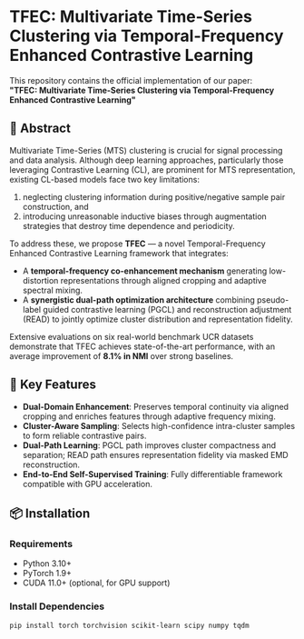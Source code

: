 # TFEC: Multivariate Time-Series Clustering via Temporal-Frequency Enhanced Contrastive Learning

This repository contains the official implementation of our paper:  
**"TFEC: Multivariate Time-Series Clustering via Temporal-Frequency Enhanced Contrastive Learning"**

## 📖 Abstract

Multivariate Time-Series (MTS) clustering is crucial for signal processing and data analysis. Although deep learning approaches, particularly those leveraging Contrastive Learning (CL), are prominent for MTS representation, existing CL-based models face two key limitations:  
1. neglecting clustering information during positive/negative sample pair construction, and  
2. introducing unreasonable inductive biases through augmentation strategies that destroy time dependence and periodicity.

To address these, we propose **TFEC** — a novel Temporal-Frequency Enhanced Contrastive Learning framework that integrates:
- A **temporal-frequency co-enhancement mechanism** generating low-distortion representations through aligned cropping and adaptive spectral mixing.
- A **synergistic dual-path optimization architecture** combining pseudo-label guided contrastive learning (PGCL) and reconstruction adjustment (READ) to jointly optimize cluster distribution and representation fidelity.

Extensive evaluations on six real-world benchmark UCR datasets demonstrate that TFEC achieves state-of-the-art performance, with an average improvement of **8.1% in NMI** over strong baselines.

## 🚀 Key Features

- **Dual-Domain Enhancement**: Preserves temporal continuity via aligned cropping and enriches features through adaptive frequency mixing.
- **Cluster-Aware Sampling**: Selects high-confidence intra-cluster samples to form reliable contrastive pairs.
- **Dual-Path Learning**: PGCL path improves cluster compactness and separation; READ path ensures representation fidelity via masked EMD reconstruction.
- **End-to-End Self-Supervised Training**: Fully differentiable framework compatible with GPU acceleration.

## 📦 Installation

### Requirements

- Python 3.10+
- PyTorch 1.9+
- CUDA 11.0+ (optional, for GPU support)

### Install Dependencies

```bash
pip install torch torchvision scikit-learn scipy numpy tqdm